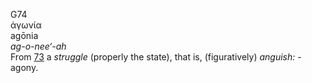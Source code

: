G74  
ἀγωνία  
agōnia  
*ag-o-nee‘-ah*  
From [73](g0073) a *struggle* (properly the state), that is,
(figuratively) *anguish:* - agony.  

